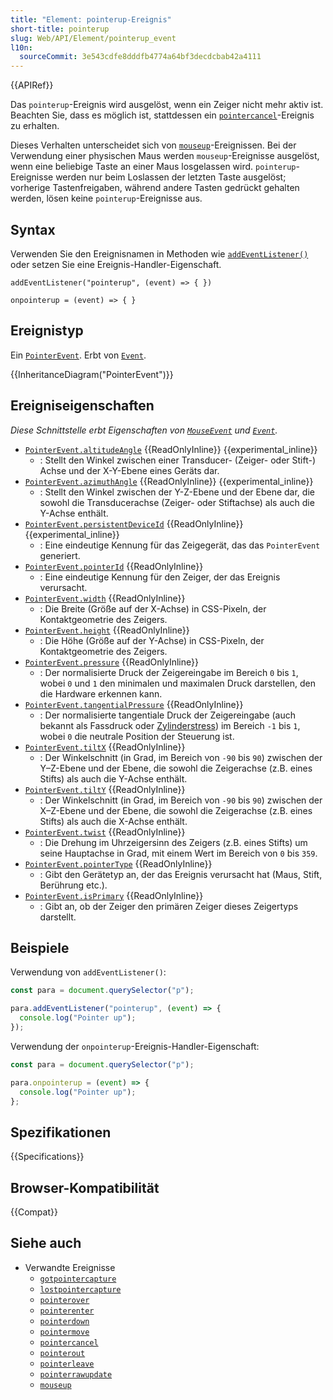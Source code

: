```yaml
---
title: "Element: pointerup-Ereignis"
short-title: pointerup
slug: Web/API/Element/pointerup_event
l10n:
  sourceCommit: 3e543cdfe8dddfb4774a64bf3decdcbab42a4111
---
```


{{APIRef}}

Das `pointerup`-Ereignis wird ausgelöst, wenn ein Zeiger nicht mehr aktiv ist. Beachten Sie, dass es möglich ist, stattdessen ein [`pointercancel`](/de/docs/Web/API/Element/pointercancel_event)-Ereignis zu erhalten.

Dieses Verhalten unterscheidet sich von [`mouseup`](/de/docs/Web/API/Element/mouseup_event)-Ereignissen. Bei der Verwendung einer physischen Maus werden `mouseup`-Ereignisse ausgelöst, wenn eine beliebige Taste an einer Maus losgelassen wird. `pointerup`-Ereignisse werden nur beim Loslassen der letzten Taste ausgelöst; vorherige Tastenfreigaben, während andere Tasten gedrückt gehalten werden, lösen keine `pointerup`-Ereignisse aus.

## Syntax

Verwenden Sie den Ereignisnamen in Methoden wie [`addEventListener()`](/de/docs/Web/API/EventTarget/addEventListener) oder setzen Sie eine Ereignis-Handler-Eigenschaft.

```js-nolint
addEventListener("pointerup", (event) => { })

onpointerup = (event) => { }
```

## Ereignistyp

Ein [`PointerEvent`](/de/docs/Web/API/PointerEvent). Erbt von [`Event`](/de/docs/Web/API/Event).

{{InheritanceDiagram("PointerEvent")}}

## Ereigniseigenschaften

_Diese Schnittstelle erbt Eigenschaften von [`MouseEvent`](/de/docs/Web/API/MouseEvent) und [`Event`](/de/docs/Web/API/Event)._

- [`PointerEvent.altitudeAngle`](/de/docs/Web/API/PointerEvent/altitudeAngle) {{ReadOnlyInline}} {{experimental_inline}}
  - : Stellt den Winkel zwischen einer Transducer- (Zeiger- oder Stift-) Achse und der X-Y-Ebene eines Geräts dar.
- [`PointerEvent.azimuthAngle`](/de/docs/Web/API/PointerEvent/azimuthAngle) {{ReadOnlyInline}} {{experimental_inline}}
  - : Stellt den Winkel zwischen der Y-Z-Ebene und der Ebene dar, die sowohl die Transducerachse (Zeiger- oder Stiftachse) als auch die Y-Achse enthält.
- [`PointerEvent.persistentDeviceId`](/de/docs/Web/API/PointerEvent/persistentDeviceId) {{ReadOnlyInline}} {{experimental_inline}}
  - : Eine eindeutige Kennung für das Zeigegerät, das das `PointerEvent` generiert.
- [`PointerEvent.pointerId`](/de/docs/Web/API/PointerEvent/pointerId) {{ReadOnlyInline}}
  - : Eine eindeutige Kennung für den Zeiger, der das Ereignis verursacht.
- [`PointerEvent.width`](/de/docs/Web/API/PointerEvent/width) {{ReadOnlyInline}}
  - : Die Breite (Größe auf der X-Achse) in CSS-Pixeln, der Kontaktgeometrie des Zeigers.
- [`PointerEvent.height`](/de/docs/Web/API/PointerEvent/height) {{ReadOnlyInline}}
  - : Die Höhe (Größe auf der Y-Achse) in CSS-Pixeln, der Kontaktgeometrie des Zeigers.
- [`PointerEvent.pressure`](/de/docs/Web/API/PointerEvent/pressure) {{ReadOnlyInline}}
  - : Der normalisierte Druck der Zeigereingabe im Bereich `0` bis `1`, wobei `0` und `1` den minimalen und maximalen Druck darstellen, den die Hardware erkennen kann.
- [`PointerEvent.tangentialPressure`](/de/docs/Web/API/PointerEvent/tangentialPressure) {{ReadOnlyInline}}
  - : Der normalisierte tangentiale Druck der Zeigereingabe (auch bekannt als Fassdruck oder [Zylinderstress](https://en.wikipedia.org/wiki/Cylinder_stress)) im Bereich `-1` bis `1`, wobei `0` die neutrale Position der Steuerung ist.
- [`PointerEvent.tiltX`](/de/docs/Web/API/PointerEvent/tiltX) {{ReadOnlyInline}}
  - : Der Winkelschnitt (in Grad, im Bereich von `-90` bis `90`) zwischen der Y–Z-Ebene und der Ebene, die sowohl die Zeigerachse (z.B. eines Stifts) als auch die Y-Achse enthält.
- [`PointerEvent.tiltY`](/de/docs/Web/API/PointerEvent/tiltY) {{ReadOnlyInline}}
  - : Der Winkelschnitt (in Grad, im Bereich von `-90` bis `90`) zwischen der X–Z-Ebene und der Ebene, die sowohl die Zeigerachse (z.B. eines Stifts) als auch die X-Achse enthält.
- [`PointerEvent.twist`](/de/docs/Web/API/PointerEvent/twist) {{ReadOnlyInline}}
  - : Die Drehung im Uhrzeigersinn des Zeigers (z.B. eines Stifts) um seine Hauptachse in Grad, mit einem Wert im Bereich von `0` bis `359`.
- [`PointerEvent.pointerType`](/de/docs/Web/API/PointerEvent/pointerType) {{ReadOnlyInline}}
  - : Gibt den Gerätetyp an, der das Ereignis verursacht hat (Maus, Stift, Berührung etc.).
- [`PointerEvent.isPrimary`](/de/docs/Web/API/PointerEvent/isPrimary) {{ReadOnlyInline}}
  - : Gibt an, ob der Zeiger den primären Zeiger dieses Zeigertyps darstellt.

## Beispiele

Verwendung von `addEventListener()`:

```js
const para = document.querySelector("p");

para.addEventListener("pointerup", (event) => {
  console.log("Pointer up");
});
```

Verwendung der `onpointerup`-Ereignis-Handler-Eigenschaft:

```js
const para = document.querySelector("p");

para.onpointerup = (event) => {
  console.log("Pointer up");
};
```

## Spezifikationen

{{Specifications}}

## Browser-Kompatibilität

{{Compat}}

## Siehe auch

- Verwandte Ereignisse
  - [`gotpointercapture`](/de/docs/Web/API/Element/gotpointercapture_event)
  - [`lostpointercapture`](/de/docs/Web/API/Element/lostpointercapture_event)
  - [`pointerover`](/de/docs/Web/API/Element/pointerover_event)
  - [`pointerenter`](/de/docs/Web/API/Element/pointerenter_event)
  - [`pointerdown`](/de/docs/Web/API/Element/pointerdown_event)
  - [`pointermove`](/de/docs/Web/API/Element/pointermove_event)
  - [`pointercancel`](/de/docs/Web/API/Element/pointercancel_event)
  - [`pointerout`](/de/docs/Web/API/Element/pointerout_event)
  - [`pointerleave`](/de/docs/Web/API/Element/pointerleave_event)
  - [`pointerrawupdate`](/de/docs/Web/API/Element/pointerrawupdate_event)
  - [`mouseup`](/de/docs/Web/API/Element/mouseup_event)
